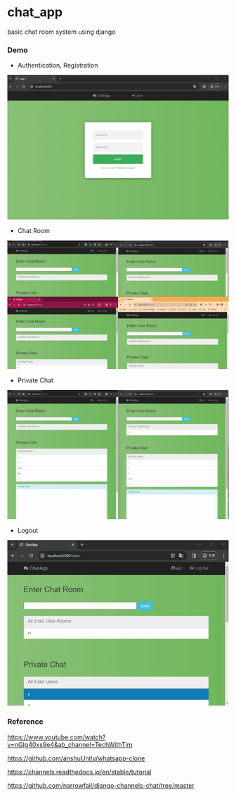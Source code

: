 # chat_app
 basic chat room system using django



### Demo

* Authentication, Registration

![](./static/demo/demo1.gif)

* Chat Room

![](./static/demo/demo2.gif)

* Private Chat

![](./static/demo/demo3.gif)

* Logout



![](./static/demo/demo4.gif)



### Reference

https://www.youtube.com/watch?v=nGIg40xs9e4&ab_channel=TechWithTim

https://github.com/anshuUnity/whatsapp-clone

https://channels.readthedocs.io/en/stable/tutorial

https://github.com/narrowfail/django-channels-chat/tree/master
